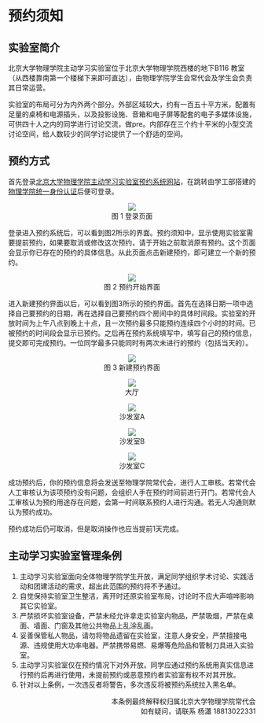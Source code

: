# 预约须知

## 实验室简介

北京大学物理学院主动学习实验室位于北京大学物理学院西楼的地下B116 教室（从西楼靠南第一个楼梯下来即可直达），由物理学院学生会常代会及学生会负责其日常运营。

实验室的布局可分为内外两个部分。外部区域较大，约有一百五十平方米，配置有足量的桌椅和电源插头，以及投影设施、音箱和电子屏等配套的电子多媒体设施，可供四十人之内的同学进行讨论交流，做pre。内部存在三个约十平米的小型交流讨论空间，给人数较少的同学讨论提供了一个舒适的空间。


## 预约方式

首先登录[北京大学物理学院主动学习实验室预约系统网站](https://bookb116.phy.pku.edu.cn)，在跳转由学工部搭建的[物理学院统一身份认证](https://auth.phy.pku.edu.cn/)后便可登录。

<p align="center">
<img src="https://bookb116.phy.pku.edu.cn/img/login.png">
<br>
图 1 登录页面
</p>


登录进入预约系统后，可以看到图2所示的界面。预约须知中，显示使用实验室需要提前预约，如果要取消或修改这次预约，请于开始之前取消原有预约。这个页面会显示你已存在的预约的具体信息。从此页面点击新建预约，即可建立一个新的预约。


<p align="center">
<img src="https://bookb116.phy.pku.edu.cn/img/index.png">
<br>
图 2 预约开始界面
</p>


进入新建预约界面以后，可以看到图3所示的预约界面。首先在选择日期一项中选择自己要预约的日期，再在选择自己要预约四个房间中的具体时间段。实验室的开放时间为上午八点到晚上十点，且一次预约最多只能预约连续四个小时的时间。已被预约的时间段会显示已预约。之后再在预约系统填写中，填写自己的预约信息，提交即可完成预约。一位同学最多只能同时有两次未进行的预约（包括当天的）。

<p align="center">
<img src="https://bookb116.phy.pku.edu.cn/img/booking.png">
<br>
图 3 新建预约界面
</p>

<p align="center">
<img src="https://bookb116.phy.pku.edu.cn/img/lobby.jpg">
<br>
大厅
</p>



<p align="center">
<img src="https://bookb116.phy.pku.edu.cn/img/sofaA.jpg">
<br>
沙发室A
</p>



<p align="center">
<img src="https://bookb116.phy.pku.edu.cn/img/sofaB.jpg">
<br>
沙发室B
</p>

<p align="center">
<img src="https://bookb116.phy.pku.edu.cn/img/sofaC.jpg">
<br>
沙发室C
</p>


成功预约后，你的预约信息将会发送至物理学院常代会，进行人工审核。若常代会人工审核认为该项预约没有问题，会组织人手在预约时间前进行开门。若常代会人工审核认为预约用途存在问题，会第一时间联系预约人进行沟通。若无人沟通则默认为预约成功。


预约成功后仍可取消，但是取消操作也应当提前1天完成。



## 主动学习实验室管理条例

1. 主动学习实验室面向全体物理学院学生开放，满足同学组织学术讨论、实践活动和团建活动的需求，超出此范围的预约将不予通过。
2. 自觉保持实验室卫生整洁，离开时还原实验室布局，讨论时不应大声喧哗影响其它实验室。
3. 严禁损坏实验室设备，严禁未经允许拿走实验室内物品，严禁吸烟，严禁在桌面、墙面、门窗及其他公共物品上乱涂乱画。
4. 妥善保管私人物品，请勿将物品遗留在实验室，注意人身安全，严禁擅接电源、违规使用大功率电器。严禁携带易燃、易爆等危险品和管制刀具进入实验室。
5. 主动学习实验室仅在预约情况下对外开放。同学应通过预约系统用真实信息进行预约后再进行使用，未提前预约或恶意预约者实验室有权不对其开放。
6. 针对以上条例，一次违反者将警告，多次违反将被预约系统拉入黑名单。

<p align="right">
本条例最终解释权归属北京大学物理学院常代会
<br>
如有疑问，请联系    杨瀟 18813022331
</p>
